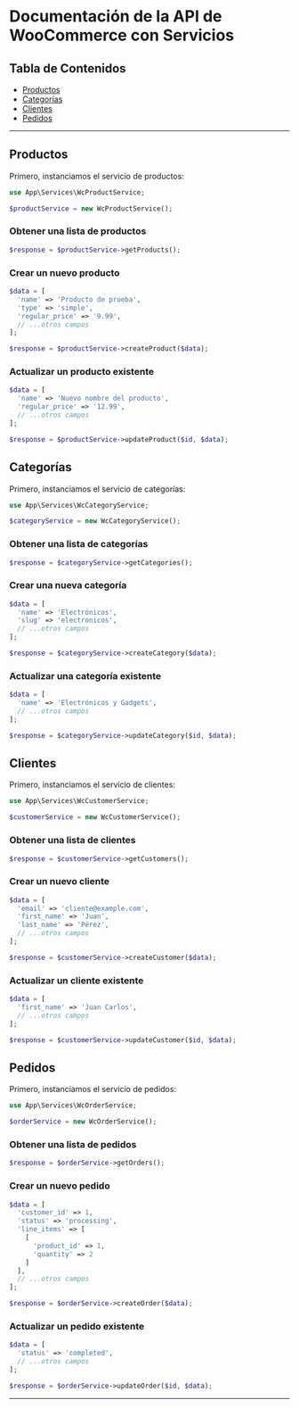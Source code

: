 # Documentación de la API de WooCommerce con Servicios

## Tabla de Contenidos

- [Productos](#productos)
- [Categorías](#categorías)
- [Clientes](#clientes)
- [Pedidos](#pedidos)

---

## Productos

Primero, instanciamos el servicio de productos:

```php
use App\Services\WcProductService;

$productService = new WcProductService();
```

### Obtener una lista de productos

```php
$response = $productService->getProducts();
```

### Crear un nuevo producto

```php
$data = [
  'name' => 'Producto de prueba',
  'type' => 'simple',
  'regular_price' => '9.99',
  // ...otros campos
];

$response = $productService->createProduct($data);
```

### Actualizar un producto existente

```php
$data = [
  'name' => 'Nuevo nombre del producto',
  'regular_price' => '12.99',
  // ...otros campos
];

$response = $productService->updateProduct($id, $data);
```

## Categorías

Primero, instanciamos el servicio de categorías:

```php
use App\Services\WcCategoryService;

$categoryService = new WcCategoryService();
```

### Obtener una lista de categorías

```php
$response = $categoryService->getCategories();
```

### Crear una nueva categoría

```php
$data = [
  'name' => 'Electrónicos',
  'slug' => 'electronicos',
  // ...otros campos
];

$response = $categoryService->createCategory($data);
```

### Actualizar una categoría existente

```php
$data = [
  'name' => 'Electrónicos y Gadgets',
  // ...otros campos
];

$response = $categoryService->updateCategory($id, $data);
```

## Clientes

Primero, instanciamos el servicio de clientes:

```php
use App\Services\WcCustomerService;

$customerService = new WcCustomerService();
```

### Obtener una lista de clientes

```php
$response = $customerService->getCustomers();
```

### Crear un nuevo cliente

```php
$data = [
  'email' => 'cliente@example.com',
  'first_name' => 'Juan',
  'last_name' => 'Pérez',
  // ...otros campos
];

$response = $customerService->createCustomer($data);
```

### Actualizar un cliente existente

```php
$data = [
  'first_name' => 'Juan Carlos',
  // ...otros campos
];

$response = $customerService->updateCustomer($id, $data);
```

## Pedidos

Primero, instanciamos el servicio de pedidos:

```php
use App\Services\WcOrderService;

$orderService = new WcOrderService();
```

### Obtener una lista de pedidos

```php
$response = $orderService->getOrders();
```

### Crear un nuevo pedido

```php
$data = [
  'customer_id' => 1,
  'status' => 'processing',
  'line_items' => [
    [
      'product_id' => 1,
      'quantity' => 2
    ]
  ],
  // ...otros campos
];

$response = $orderService->createOrder($data);
```

### Actualizar un pedido existente

```php
$data = [
  'status' => 'completed',
  // ...otros campos
];

$response = $orderService->updateOrder($id, $data);
```
---

